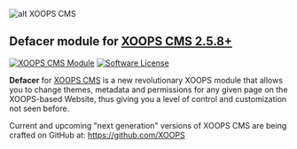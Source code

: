 ![alt XOOPS CMS](https://xoops.org/images/logoXoops4GithubRepository.png)
## Defacer module for  [XOOPS CMS 2.5.8+](https://xoops.org)
[![XOOPS CMS Module](https://img.shields.io/badge/XOOPS%20CMS-Module-blue.svg)](https://xoops.org)
[![Software License](https://img.shields.io/badge/license-GPL-brightgreen.svg?style=flat)](http://www.gnu.org/licenses/gpl-2.0.html)

**Defacer** for [XOOPS CMS](https://xoops.org) is a new revolutionary XOOPS module that allows you to change themes, metadata and permissions for any given page on the XOOPS-based Website, thus giving you a level of control and customization not seen before.

Current and upcoming "next generation" versions of XOOPS CMS are being crafted on GitHub at: https://github.com/XOOPS
